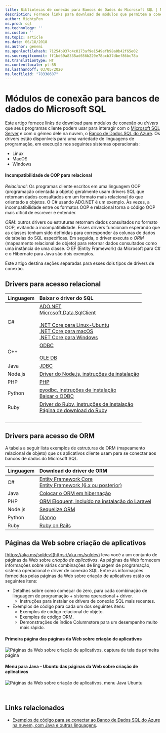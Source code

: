 ```yaml
---
title: Bibliotecas de conexão para Bancos de Dados do Microsoft SQL | Microsoft Docs
description: Fornece links para download de módulos que permitem a conexão ao Microsoft SQL Server e ao Banco de Dados SQL do Azure de uma ampla variedade de linguagens de programação do cliente.
author: MightyPen
ms.prod: sql
ms.technology: ''
ms.custom: ''
ms.topic: article
ms.date: 06/18/2018
ms.author: genemi
ms.openlocfilehash: 71254b937c4c0173af9e1549efb98a0b42f65e02
ms.sourcegitcommit: ff1bd69a8335ad656b220e78acb37dbef86bc78a
ms.translationtype: HT
ms.contentlocale: pt-BR
ms.lasthandoff: 03/05/2020
ms.locfileid: "78338607"
---
```

# <a name="connection-modules-for-microsoft-sql-databases"></a>Módulos de conexão para bancos de dados do Microsoft SQL

Este artigo fornece links de download para módulos de conexão ou *drivers* que seus programas cliente podem usar para interagir com o [Microsoft SQL Server](../relational-databases/database-features.md) e com o gêmeo dele na nuvem, o [Banco de Dados SQL do Azure](https://docs.microsoft.com/azure/sql-database/). Os drivers estão disponíveis para uma variedade de linguagens de programação, em execução nos seguintes sistemas operacionais:

- Linux
- MacOS
- Windows

#### <a name="oop-to-relational-mismatch"></a>Incompatibilidade de OOP para relacional

*Relacional*: Os programas cliente escritos em uma linguagem OOP (programação orientada a objeto) geralmente usam drivers SQL que retornam dados consultados em um formato mais relacional do que orientado a objetos. O C# usando ADO.NET é um exemplo. Às vezes, a incompatibilidade entre os formatos OOP e relacional torna o código OOP mais difícil de escrever e entender.

*ORM*: outros drivers ou estruturas retornam dados consultados no formato OOP, evitando a incompatibilidade. Esses drivers funcionam esperando que as classes tenham sido definidas para corresponder às colunas de dados de tabelas do SQL específicas. Em seguida, o driver executa o *ORM* (mapeamento relacional de objeto) para retornar dados consultados como uma instância de uma classe. O EF (Entity Framework) da Microsoft para C# e o Hibernate para Java são dois exemplos.

Este artigo destina seções separadas para esses dois tipos de drivers de conexão.

<a name="anchor-20-drivers-relational-access" />

## <a name="drivers-for-relational-access"></a>Drivers para acesso relacional


<!--
Each given Microsoft Download Center page should be enhanced
with a link to the next NEWER version page, on the day that the
original page is no longer the latest because the newer page is being added.
But this policy is not agreed on or observed,
putting the links in the following table at risk for being outdated.

PHP driver in Github.com also uses this FWLink:  https://go.microsoft.com/fwlink/?LinkID=518036 ,
although the FWLink is less precise than is https://github.com/Microsoft/msphpsql/tree/dev#install-unix .
-->

| Linguagem | Baixar o driver do SQL |
| :------- | :---------------------- |
| C# | [ADO.NET](https://www.microsoft.com/net/download/)<br />[Microsoft.Data.SqlClient](https://www.nuget.org/packages/Microsoft.Data.SqlClient/)<br /><br />[.NET Core para Linux-Ubuntu](https://www.microsoft.com/net/core#Ubuntu)<br />[.NET Core para macOS](https://www.microsoft.com/net/core#macos)<br />[.NET Core para Windows](https://www.microsoft.com/net/core) |
| C++ | [ODBC](./odbc/download-odbc-driver-for-sql-server.md)<br /><br />[OLE DB](./oledb/download-oledb-driver-for-sql-server.md) |
| Java | [JDBC](./jdbc/download-microsoft-jdbc-driver-for-sql-server.md) |
| Node.js | [Driver do Node.js, instruções de instalação](./node-js/step-1-configure-development-environment-for-node-js-development.md) |
| PHP | [PHP](./php/download-drivers-php-sql-server.md) |
| Python | [pyodbc, instruções de instalação](./python/pyodbc/step-1-configure-development-environment-for-pyodbc-python-development.md)<br />[Baixar o ODBC](./odbc/download-odbc-driver-for-sql-server.md) |
| Ruby | [Driver do Ruby, instruções de instalação](./ruby/step-1-configure-development-environment-for-ruby-development.md)<br />[Página de download do Ruby](https://rubyinstaller.org/downloads/) |
| &nbsp; | <br /> |

<a name="anchor-40-drivers-orm-access" />

## <a name="drivers-for-orm-access"></a>Drivers para acesso de ORM


A tabela a seguir lista exemplos de estruturas de ORM (mapeamento relacional de objeto) que os aplicativos cliente usam para se conectar aos bancos de dados do Microsoft SQL.


| Linguagem | Download do driver de ORM |
| :------- | :------------------ |
| C# | [Entity Framework Core](https://docs.microsoft.com/ef/core/)<br />[Entity Framework (6.x ou posterior)](https://docs.microsoft.com/ef/) |
| Java | [Colocar o ORM em hibernação](https://hibernate.org/orm)|
| PHP | [ORM Eloquent, incluído na instalação do Laravel](https://laravel.com/docs/) |
| Node.js | [Sequelize ORM](https://docs.sequelizejs.com) |
| Python | [Django](https://www.djangoproject.com/) |
| Ruby | [Ruby on Rails](https://rubyonrails.org/) |


<a name="anchor-60-build-an-app-webpages" />

## <a name="build-an-app-webpages"></a>Páginas da Web sobre criação de aplicativos
[https://aka.ms/sqldev](https://aka.ms/sqldev) leva você a um conjunto de páginas da Web sobre *criação de aplicativos*. As páginas da Web fornecem informações sobre várias combinações de linguagem de programação, sistema operacional e driver de conexão SQL. Entre as informações fornecidas pelas páginas da Web sobre criação de aplicativos estão os seguintes itens:

- Detalhes sobre como começar do zero, para cada combinação de linguagem de programação + sistema operacional + driver.
    - Instruções para instalar os drivers de conexão SQL mais recentes.
- Exemplos de código para cada um dos seguintes itens:
    - Exemplos de código relacional de objeto.
    - Exemplos de código ORM.
    - Demonstrações de índice Columnstore para um desempenho muito mais rápido.

#### <a name="first-page-of-build-an-app-webpages"></a>Primeira página das páginas da Web sobre criação de aplicativos
![Páginas da Web sobre criação de aplicativos, captura de tela da primeira página][image-ref-163-buildanapp-webpages-first-page]

#### <a name="menu-for-java---ubuntu-of-build-an-app-webpages"></a>Menu para Java – Ubuntu das páginas da Web sobre criação de aplicativos
![Páginas da Web sobre criação de aplicativos, menu Java Ubuntu][image-ref-167-buildanapp-webpages-menu-java-ubuntu]

&nbsp;

## <a name="related-links"></a>Links relacionados
- [Exemplos de código para se conectar ao Banco de Dados SQL do Azure na nuvem, com Java e outras linguagens](https://docs.microsoft.com/azure/sql-database/sql-database-connect-query-java).

<!-- Image references -->

[image-ref-163-buildanapp-webpages-first-page]: ./media/homepage-sql-connection-drivers/gm-aka-ms-sqldev-choose-language-g21.png
[image-ref-167-buildanapp-webpages-menu-java-ubuntu]: ./media/homepage-sql-connection-drivers/gm-aka-ms-sqldev-java-ubuntu-c31.png
